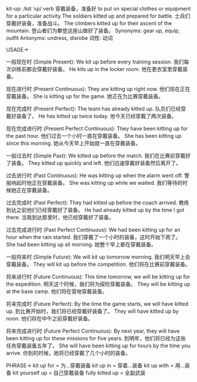 kit-up: /kɪt ˈʌp/
verb
穿戴装备，准备好
to put on special clothes or equipment for a particular activity
The soldiers kitted up and prepared for battle. 士兵们穿戴好装备，准备战斗。
The climbers kitted up for their ascent of the mountain. 登山者们为攀登这座山做好了装备。
Synonyms: gear up, equip, outfit
Antonyms: undress, disrobe
词性: 动词


USAGE->

一般现在时 (Simple Present):
We kit up before every training session. 我们每次训练前都会穿戴好装备。
He kits up in the locker room. 他在更衣室里穿戴装备。


现在进行时 (Present Continuous):
They are kitting up right now. 他们现在正在穿戴装备。
She is kitting up for the game. 她正在为比赛穿戴装备。


现在完成时 (Present Perfect):
The team has already kitted up. 队员们已经穿戴好装备了。
He has kitted up twice today. 他今天已经穿戴了两次装备。


现在完成进行时 (Present Perfect Continuous):
They have been kitting up for the past hour. 他们过去一个小时一直在穿戴装备。
She has been kitting up since this morning. 她从今天早上开始就一直在穿戴装备。


一般过去时 (Simple Past):
We kitted up before the match. 我们在比赛前穿戴好了装备。
They kitted up quickly and left. 他们迅速穿戴好装备然后离开了。


过去进行时 (Past Continuous):
He was kitting up when the alarm went off. 警报响起时他正在穿戴装备。
She was kitting up while we waited. 我们等待的时候她正在穿戴装备。


过去完成时 (Past Perfect):
They had kitted up before the coach arrived. 教练到达之前他们已经穿戴好了装备。
He had already kitted up by the time I got there. 当我到达那里时，他已经穿戴好了装备。


过去完成进行时 (Past Perfect Continuous):
We had been kitting up for an hour when the rain started.  我们穿戴了一个小时的装备，这时开始下雨了。
She had been kitting up all morning. 她整个早上都在穿戴装备。


一般将来时 (Simple Future):
We will kit up tomorrow morning. 我们明天早上会穿戴装备。
They will kit up before the competition. 他们将在比赛前穿戴装备。


将来进行时 (Future Continuous):
This time tomorrow, we will be kitting up for the expedition. 明天这个时候，我们将为探险穿戴装备。
They will be kitting up at the base camp. 他们将在营地穿戴装备。


将来完成时 (Future Perfect):
By the time the game starts, we will have kitted up. 到比赛开始时，我们将已经穿戴好装备了。
They will have kitted up by noon. 他们将在中午之前穿戴好装备。


将来完成进行时 (Future Perfect Continuous):
By next year, they will have been kitting up for these missions for five years. 到明年，他们将已经为这些任务穿戴装备五年了。
She will have been kitting up for hours by the time you arrive. 你到的时候，她将已经穿戴了几个小时的装备。




PHRASE->
kit up for = 为...穿戴装备
kit up in = 穿着...装备
kit up with = 用...装备
kit yourself up = 自己穿戴装备
fully kitted up = 全副武装


